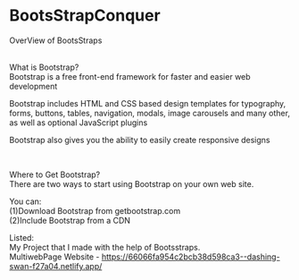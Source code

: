 # BootsStrapConquer

OverView of BootsStraps 
<br>

<br>
What is Bootstrap?
<br>
Bootstrap is a free front-end framework for faster and easier web development
<br>

Bootstrap includes HTML and CSS based design templates for typography, forms, buttons, tables, navigation, modals, image carousels and many other, as well as optional JavaScript plugins
<br>

Bootstrap also gives you the ability to easily create responsive designs
<br>

<br>

Where to Get Bootstrap?
<br>
There are two ways to start using Bootstrap on your own web site.
<br>

You can:
<br>
(1)Download Bootstrap from getbootstrap.com
<br>
(2)Include Bootstrap from a CDN
<br>

Listed: 
<br>
My Project that I made with the help of Bootsstraps.
<br>
MultiwebPage Website - https://66066fa954c2bcb38d598ca3--dashing-swan-f27a04.netlify.app/
